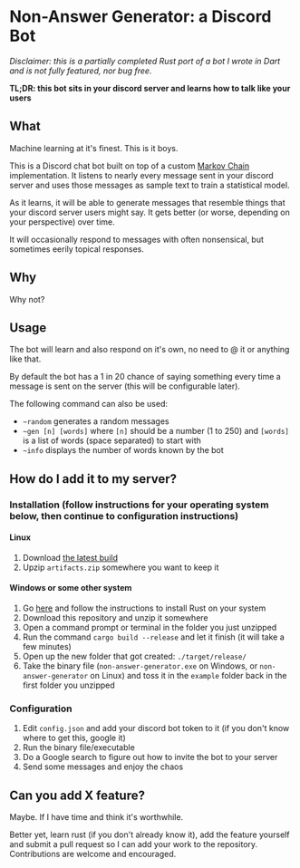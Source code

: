 Non-Answer Generator: a Discord Bot
===================================

_Disclaimer: this is a partially completed Rust port of a bot I wrote in Dart and is not fully featured, nor bug free._

**TL;DR: this bot sits in your discord server and learns how to talk like your users**

What
----
Machine learning at it's finest. This is it boys.

This is a Discord chat bot built on top of a custom [Markov Chain](https://en.wikipedia.org/wiki/Markov_chain) implementation.  It listens to nearly every message sent in your discord server and uses those messages as sample text to train a statistical model.  

As it learns, it will be able to generate messages that resemble things that your discord server users might say. It gets better (or worse, depending on your perspective) over time.

It will occasionally respond to messages with often nonsensical, but sometimes eerily topical responses.

Why
----

Why not?

Usage
-----

The bot will learn and also respond on it's own, no need to @ it or anything like that.

By default the bot has a 1 in 20 chance of saying something every time a message is sent on the server (this will be configurable later).

The following command can also be used:
- `~random` generates a random messages
- `~gen [n] [words]` where `[n]` should be a number (1 to 250) and `[words]` is a list of words (space separated) to start with
- `~info` displays the number of words known by the bot

How do I add it to my server?
------------

### Installation (follow instructions for your operating system below, then continue to configuration instructions)
#### Linux

1. Download [the latest build](https://gitlab.com/cnsumner/non-answer-generator/-/jobs/artifacts/master/download?job=build-linux)
2. Upzip `artifacts.zip` somewhere you want to keep it

#### Windows or some other system

1. Go [here](https://www.rust-lang.org/en-US/install.html) and follow the instructions to install Rust on your system
2. Download this repository and unzip it somewhere
3. Open a command prompt or terminal in the folder you just unzipped
4. Run the command `cargo build --release` and let it finish (it will take a few minutes)
5. Open up the new folder that got created: `./target/release/`
6. Take the binary file (`non-answer-generator.exe` on Windows, or `non-answer-generator` on Linux) and toss it in the `example` folder back in the first folder you unzipped

### Configuration

1. Edit `config.json` and add your discord bot token to it (if you don't know where to get this, google it)
2. Run the binary file/executable
3. Do a Google search to figure out how to invite the bot to your server
4. Send some messages and enjoy the chaos

Can you add X feature?
------------

Maybe. If I have time and think it's worthwhile.

Better yet, learn rust (if you don't already know it), add the feature yourself and submit a pull request so I can add your work to the repository.  Contributions are welcome and encouraged.
